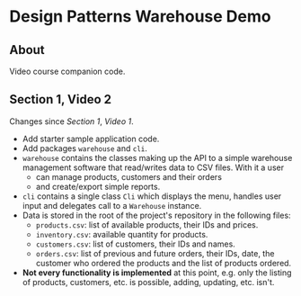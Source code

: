 # Design Patterns Warehouse Demo

## About

Video course companion code.

## Section 1, Video 2

Changes since _Section 1_, _Video 1_.

* Add starter sample application code.
* Add packages `warehouse` and `cli`.
* `warehouse` contains the classes making up the API to a simple warehouse management software that read/writes data to CSV files. With it a user
    * can manage products, customers and their orders
    * and create/export simple reports.
* `cli` contains a single class `Cli` which displays the menu, handles user input and delegates call to a `Warehouse` instance.
* Data is stored in the root of the project's repository in the following files:
    * `products.csv`: list of available products, their IDs and prices.
    * `inventory.csv`: available quantity for products.
    * `customers.csv`: list of customers, their IDs and names.
    * `orders.csv`: list of previous and future orders, their IDs, date, the customer who ordered the products and the list of products ordered.
* **Not every functionality is implemented** at this point, e.g. only the listing of products, customers, etc. is possible, adding, updating, etc. isn't.
